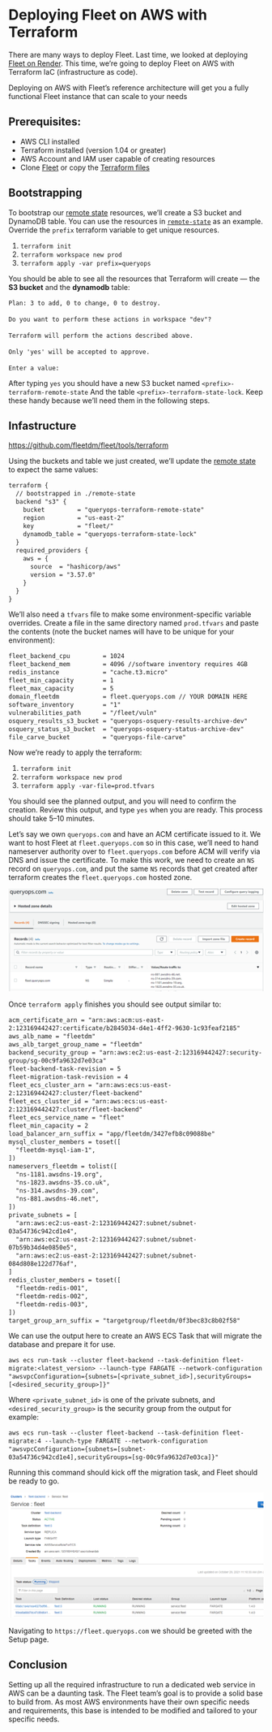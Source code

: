 # Deploying Fleet on AWS with Terraform

There are many ways to deploy Fleet. Last time, we looked at deploying [Fleet on Render](https://fleetdm.com/deploy/deploying-fleet-on-render). This time, we’re going to deploy Fleet on AWS with Terraform IaC (infrastructure as code).

Deploying on AWS with Fleet’s reference architecture will get you a fully functional Fleet instance that can scale to your needs

## Prerequisites:

- AWS CLI installed
- Terraform installed (version 1.04 or greater)
- AWS Account and IAM user capable of creating resources
- Clone [Fleet](https://github.com/fleetdm/fleet) or copy the [Terraform files](https://github.com/fleetdm/fleet/tree/main/infrastructure/dogfood/terraform/aws)

## Bootstrapping

To bootstrap our [remote state](https://www.terraform.io/docs/language/state/remote.html) resources, we’ll create a S3 bucket and DynamoDB table. You can use the resources in [`remote-state`](https://www.terraform.io/docs/language/state/remote.html) as an example. Override the `prefix` terraform variable to get unique resources.

1. `terraform init`
2. `terraform workspace new prod`
3. `terraform apply -var prefix=queryops`

You should be able to see all the resources that Terraform will create — the **S3 bucket** and the **dynamodb** table:

```
Plan: 3 to add, 0 to change, 0 to destroy.

Do you want to perform these actions in workspace "dev"?

Terraform will perform the actions described above.

Only 'yes' will be accepted to approve.

Enter a value:
```

After typing `yes` you should have a new S3 bucket named `<prefix>-terraform-remote-state` And the table `<prefix>-terraform-state-lock`. Keep these handy because we’ll need them in the following steps.

## Infastructure
https://github.com/fleetdm/fleet/tools/terraform

Using the buckets and table we just created, we’ll update the [remote state](https://github.com/fleetdm/fleet/tree/main/infrastructure/dogfood/terraform/aws/main.tf) to expect the same values:

```
terraform {
  // bootstrapped in ./remote-state
  backend "s3" {
    bucket         = "queryops-terraform-remote-state"
    region         = "us-east-2"
    key            = "fleet/"
    dynamodb_table = "queryops-terraform-state-lock"
  }
  required_providers {
    aws = {
      source  = "hashicorp/aws"
      version = "3.57.0"
    }
  }
}
```

We’ll also need a `tfvars` file to make some environment-specific variable overrides. Create a file in the same directory named `prod.tfvars` and paste the contents (note the bucket names will have to be unique for your environment):

```
fleet_backend_cpu         = 1024
fleet_backend_mem         = 4096 //software inventory requires 4GB
redis_instance            = "cache.t3.micro"
fleet_min_capacity        = 1
fleet_max_capacity        = 5
domain_fleetdm            = fleet.queryops.com // YOUR DOMAIN HERE
software_inventory        = "1"
vulnerabilities_path      = "/fleet/vuln"
osquery_results_s3_bucket = "queryops-osquery-results-archive-dev"
osquery_status_s3_bucket  = "queryops-osquery-status-archive-dev"
file_carve_bucket         = "queryops-file-carve"
```

Now we’re ready to apply the terraform:

1. `terraform init`
2. `terraform workspace new prod`
3. `terraform apply -var-file=prod.tfvars`

You should see the planned output, and you will need to confirm the creation. Review this output, and type `yes` when you are ready. This process should take 5–10 minutes.

Let’s say we own `queryops.com` and have an ACM certificate issued to it. We want to host Fleet at `fleet.queryops.com` so in this case, we’ll need to hand nameserver authority over to `fleet.queryops.com` before ACM will verify via DNS and issue the certificate. To make this work, we need to create an `NS` record on `queryops.com`, and put the same `NS` records that get created after terraform creates the `fleet.queryops.com` hosted zone.

![Route 53 QueryOps Hosted Zone](../website/assets/images/articles/deploying-fleet-on-aws-with-terraform-1-622x250@2x.png)

Once `terraform apply` finishes you should see output similar to:

```
acm_certificate_arn = "arn:aws:acm:us-east-2:123169442427:certificate/b2845034-d4e1-4ff2-9630-1c93feaf2185"
aws_alb_name = "fleetdm"
aws_alb_target_group_name = "fleetdm"
backend_security_group = "arn:aws:ec2:us-east-2:123169442427:security-group/sg-00c9fa9632d7e03ca"
fleet-backend-task-revision = 5
fleet-migration-task-revision = 4
fleet_ecs_cluster_arn = "arn:aws:ecs:us-east-2:123169442427:cluster/fleet-backend"
fleet_ecs_cluster_id = "arn:aws:ecs:us-east-2:123169442427:cluster/fleet-backend"
fleet_ecs_service_name = "fleet"
fleet_min_capacity = 2
load_balancer_arn_suffix = "app/fleetdm/3427efb8c09088be"
mysql_cluster_members = toset([
  "fleetdm-mysql-iam-1",
])
nameservers_fleetdm = tolist([
  "ns-1181.awsdns-19.org",
  "ns-1823.awsdns-35.co.uk",
  "ns-314.awsdns-39.com",
  "ns-881.awsdns-46.net",
])
private_subnets = [
  "arn:aws:ec2:us-east-2:123169442427:subnet/subnet-03a54736c942cd1e4",
  "arn:aws:ec2:us-east-2:123169442427:subnet/subnet-07b59b34d4e0850e5",
  "arn:aws:ec2:us-east-2:123169442427:subnet/subnet-084d808e122d776af",
]
redis_cluster_members = toset([
  "fleetdm-redis-001",
  "fleetdm-redis-002",
  "fleetdm-redis-003",
])
target_group_arn_suffix = "targetgroup/fleetdm/0f3bec83c8b02f58"
```

We can use the output here to create an AWS ECS Task that will migrate the database and prepare it for use.

```
aws ecs run-task --cluster fleet-backend --task-definition fleet-migrate:<latest_version> --launch-type FARGATE --network-configuration "awsvpcConfiguration={subnets=[<private_subnet_id>],securityGroups=[<desired_security_group>]}"
```

Where `<private_subnet_id>` is one of the private subnets, and `<desired_security_group>` is the security group from the output for example:

```
aws ecs run-task --cluster fleet-backend --task-definition fleet-migrate:4 --launch-type FARGATE --network-configuration "awsvpcConfiguration={subnets=[subnet-03a54736c942cd1e4],securityGroups=[sg-00c9fa9632d7e03ca]}"
```

Running this command should kick off the migration task, and Fleet should be ready to go.

![AWS Console ECS Clusters](../website/assets/images/articles/deploying-fleet-on-aws-with-terraform-2-640x313@2x.png)

Navigating to `https://fleet.queryops.com` we should be greeted with the Setup page.

## Conclusion

Setting up all the required infrastructure to run a dedicated web service in AWS can be a daunting task. The Fleet team’s goal is to provide a solid base to build from. As most AWS environments have their own specific needs and requirements, this base is intended to be modified and tailored to your specific needs.


<meta name="category" value="deploy">
<meta name="authorGitHubUsername" value="edwardsb">
<meta name="authorFullName" value="Ben Edwards">
<meta name="publishedOn" value="2021-11-30">
<meta name="articleTitle" value="Deploying Fleet on AWS with Terraform">
<meta name="articleImageUrl" value="../website/assets/images/articles/deploying-fleet-on-aws-with-terraform-cover-1600x900@2x.jpg">
